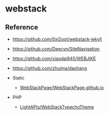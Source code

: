 # webstack

## Reference

- https://github.com/0xl2oot/webstack-jekyll
- https://github.com/Deecyn/SiteNavigation
- https://github.com/xiaodai945/WEBJIKE
- https://github.com/zhuima/daohang

- Static
  - [WebStackPage/WebStackPage.github.io](https://github.com/WebStackPage/WebStackPage.github.io)
- PHP
  - [LightAPIs/WebStackTypechoTheme](https://github.com/LightAPIs/WebStackTypechoTheme)
